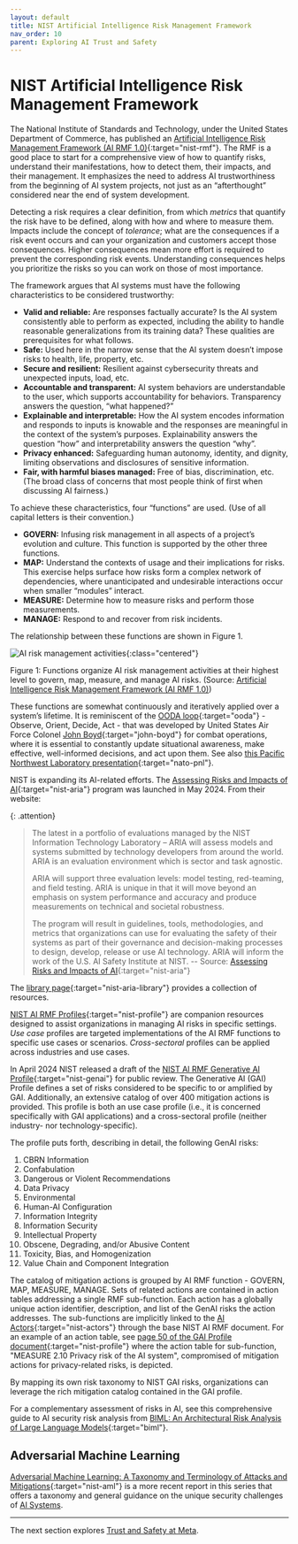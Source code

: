```yaml
---
layout: default
title: NIST Artificial Intelligence Risk Management Framework
nav_order: 10
parent: Exploring AI Trust and Safety
---
```


# NIST Artificial Intelligence Risk Management Framework

The National Institute of Standards and Technology, under the United States Department of Commerce, has published an [Artificial Intelligence Risk Management Framework (AI RMF 1.0)](https://www.nist.gov/itl/ai-risk-management-framework){:target="nist-rmf"}.  The RMF is a good place to start for a comprehensive view of how to quantify risks, understand their manifestations, how to detect them, their impacts, and their management. It emphasizes the need to address AI trustworthiness from the beginning of AI system projects, not just as an &ldquo;afterthought&rdquo; considered near the end of system development.

Detecting a risk requires a clear definition, from which _metrics_ that quantify the risk have to be defined, along with how and where to measure them. Impacts include the concept of _tolerance_; what are the consequences if a risk event occurs and can your organization and customers accept those consequences. Higher consequences mean more effort is required to prevent the corresponding risk events. Understanding consequences helps you prioritize the risks so you can work on those of most importance.

The framework argues that AI systems must have the following characteristics to be considered trustworthy:

* **Valid and reliable:** Are responses factually accurate? Is the AI system consistently able to perform as expected, including the ability to handle reasonable generalizations from its training data? These qualities are prerequisites for what follows.
* **Safe:** Used here in the narrow sense that the AI system doesn’t impose risks to health, life, property, etc.
* **Secure and resilient:** Resilient against cybersecurity threats and unexpected inputs, load, etc.
* **Accountable and transparent:** AI system behaviors are understandable to the user, which supports accountability for behaviors. Transparency answers the question, &ldquo;what happened?&rdquo;
* **Explainable and interpretable:** How the AI system encodes information and responds to inputs is knowable and the responses are meaningful in the context of the system’s purposes. Explainability answers the question &ldquo;how&rdquo; and interpretability answers the question &ldquo;why&rdquo;.
* **Privacy enhanced:** Safeguarding human autonomy, identity, and dignity, limiting observations and disclosures of sensitive information.
* **Fair, with harmful biases managed:** Free of bias, discrimination, etc. (The broad class of concerns that most people think of first when discussing AI fairness.)

To achieve these characteristics, four &ldquo;functions&rdquo; are used. (Use of all capital letters is their convention.) 

* **GOVERN:** Infusing risk management in all aspects of a project’s evolution and culture. This function is supported by the other three functions.
* **MAP:** Understand the contexts of usage and their implications for risks. This exercise helps surface how risks form a complex network of dependencies, where unanticipated and undesirable interactions occur when smaller &ldquo;modules&rdquo; interact.
* **MEASURE:** Determine how to measure risks and perform those measurements.
* **MANAGE:** Respond to and recover from risk incidents. 

The relationship between these functions are shown in Figure 1.

![AI risk management activities]({{site.baseurl}}/assets/images/NIST-govern-map-measure-manage.jpg){:class="centered"}

<p class="caption">Figure 1: Functions organize AI risk management activities at their highest level to govern, map, measure, and manage AI risks. (Source: <a href="https://www.nist.gov/itl/ai-risk-management-framework" target="nist-rmf">Artificial Intelligence Risk Management Framework (AI RMF 1.0)</a>)
</p>

These functions are somewhat continuously and iteratively applied over a system’s lifetime. It is reminiscent of the [OODA loop](https://en.wikipedia.org/wiki/OODA_loop){:target="ooda"} - Observe, Orient, Decide, Act - that was developed by United States Air Force Colonel [John Boyd](https://en.wikipedia.org/wiki/John_Boyd_(military_strategist)){:target="john-boyd"} for combat operations, where it is essential to constantly update situational awareness, make effective, well-informed decisions, and act upon them. See also [this Pacific Northwest Laboratory presentation](https://www.sto.nato.int/publications/STO%20Meeting%20Proceedings/STO-MP-IST-160/MP-IST-160-PP-3P.pdf){:target="nato-pnl"}.

NIST is expanding its AI-related efforts. The [Assessing Risks and Impacts of AI](https://ai-challenges.nist.gov/aria){:target="nist-aria"} program was launched in May 2024. From their website:

{: .attention}
> The latest in a portfolio of evaluations managed by the NIST Information Technology Laboratory – ARIA will assess models and systems submitted by technology developers from around the world. ARIA is an evaluation environment which is sector and task agnostic.
>
> ARIA will support three evaluation levels: model testing, red-teaming, and field testing. ARIA is unique in that it will move beyond an emphasis on system performance and accuracy and produce measurements on technical and societal robustness.
>
> The program will result in guidelines, tools, methodologies, and metrics that organizations can use for evaluating the safety of their systems as part of their governance and decision-making processes to design, develop, release or use AI technology. ARIA will inform the work of the U.S. AI Safety Institute at NIST.
> -- Source: [Assessing Risks and Impacts of AI](https://ai-challenges.nist.gov/aria){:target="nist-aria"}

The [library page](https://ai-challenges.nist.gov/aria/library){:target="nist-aria-library"} provides a collection of resources.

[NIST AI RMF Profiles](https://airc.nist.gov/AI_RMF_Knowledge_Base/AI_RMF/Core_And_Profiles/6-sec-profile){:target="nist-profile"} are companion resources designed to assist organizations in managing AI risks in specific settings. _Use case_ profiles are targeted implementations of the AI RMF functions to specific use cases or scenarios. _Cross-sectoral_ profiles can be applied across industries and use cases. 

In April 2024 NIST released a draft of the [NIST AI RMF Generative AI Profile](https://airc.nist.gov/docs/NIST.AI.600-1.GenAI-Profile.ipd.pdf){:target="nist-genai"} for public review. The Generative AI (GAI) Profile defines a set of risks considered to be specific to or amplified by GAI. Additionally, an extensive catalog of over 400 mitigation actions is provided. This profile is both an use case profile (i.e., it is concerned specifically with GAI applications) and a cross-sectoral profile (neither industry- nor technology-specific). 

The profile puts forth, describing in detail, the following GenAI risks:
1. CBRN Information
1. Confabulation
1. Dangerous or Violent Recommendations
1. Data Privacy
1. Environmental
1. Human-AI Configuration
1. Information Integrity
1. Information Security
1. Intellectual Property
1. Obscene, Degrading, and/or Abusive Content
1. Toxicity, Bias, and Homogenization
1. Value Chain and Component Integration

The catalog of mitigation actions is grouped by AI RMF function - GOVERN, MAP, MEASURE, MANAGE. Sets of related actions are contained in action tables addressing a single RMF sub-function. Each action has a globally unique action identifier, description, and list of the GenAI risks the action addresses.  The sub-functions are implicitly linked to the [AI Actors](https://airc.nist.gov/AI_RMF_Knowledge_Base/AI_RMF/Appendices/Appendix_A#:~:text=AI%20actors%20in%20this%20category,data%20providers%2C%20system%20funders%2C%20product){:target="nist-actors"} through the base NIST AI RMF document.  For an example of an action table, see [page 50 of the GAI Profile document](https://airc.nist.gov/docs/NIST.AI.600-1.GenAI-Profile.ipd.pdf#page=50){:target="nist-profile"} where the action table for sub-function, "MEASURE 2.10 Privacy risk of the AI system", compromised of mitigation actions for privacy-related risks, is depicted.

By mapping its own risk taxonomy to NIST GAI risks, organizations can leverage the rich mitigation catalog contained in the GAI profile.

For a complementary assessment of risks in AI, see this comprehensive guide to AI security risk analysis from [BIML: An Architectural Risk Analysis of Large Language Models](https://berryvilleiml.com/results/){:target="biml"}.

## Adversarial Machine Learning

[Adversarial Machine Learning: A Taxonomy and Terminology of Attacks and Mitigations](https://csrc.nist.gov/pubs/ai/100/2/e2025/final){:target="nist-aml"} is a more recent report in this series that offers a taxonomy and general guidance on the unique security challenges of [AI Systems]({{site.glossaryurl}}/#ai-systems).

---

The next section explores [Trust and Safety at Meta]({{site.baseurl}}/exploring/meta-trust-safety).
